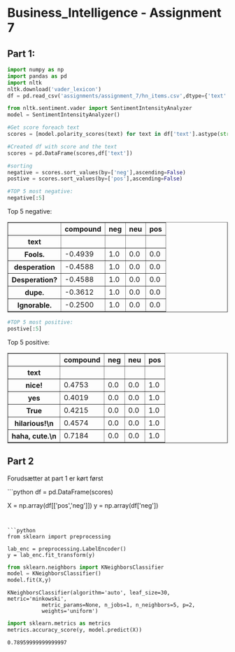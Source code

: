 # Business_Intelligence - Assignment 7

## Part 1:


```python
import numpy as np
import pandas as pd
import nltk
nltk.download('vader_lexicon')
df = pd.read_csv('assignments/assignment_7/hn_items.csv',dtype={'text': str})

```

```python
from nltk.sentiment.vader import SentimentIntensityAnalyzer
model = SentimentIntensityAnalyzer()
```


```python
#Get score foreach text
scores = [model.polarity_scores(text) for text in df['text'].astype(str)]

#Created df with score and the text
scores = pd.DataFrame(scores,df['text'])

#sorting
negative = scores.sort_values(by=['neg'],ascending=False)
postive = scores.sort_values(by=['pos'],ascending=False)

```


```python
#TOP 5 most negative:
negative[:5]
```
<p>Top 5 negative:</p>

<table border="1" class="dataframe">
  <thead>
    <tr style="text-align: right;">
      <th></th>
      <th>compound</th>
      <th>neg</th>
      <th>neu</th>
      <th>pos</th>
    </tr>
    <tr>
      <th>text</th>
      <th></th>
      <th></th>
      <th></th>
      <th></th>
    </tr>
  </thead>
  <tbody>
    <tr>
      <th>Fools.</th>
      <td>-0.4939</td>
      <td>1.0</td>
      <td>0.0</td>
      <td>0.0</td>
    </tr>
    <tr>
      <th>desperation</th>
      <td>-0.4588</td>
      <td>1.0</td>
      <td>0.0</td>
      <td>0.0</td>
    </tr>
    <tr>
      <th>Desperation?</th>
      <td>-0.4588</td>
      <td>1.0</td>
      <td>0.0</td>
      <td>0.0</td>
    </tr>
    <tr>
      <th>dupe.</th>
      <td>-0.3612</td>
      <td>1.0</td>
      <td>0.0</td>
      <td>0.0</td>
    </tr>
    <tr>
      <th>Ignorable.</th>
      <td>-0.2500</td>
      <td>1.0</td>
      <td>0.0</td>
      <td>0.0</td>
    </tr>
  </tbody>
</table>




```python
#TOP 5 most positive:
postive[:5]
```
<p>Top 5 positive:</p>

<table border="1" class="dataframe">
  <thead>
    <tr style="text-align: right;">
      <th></th>
      <th>compound</th>
      <th>neg</th>
      <th>neu</th>
      <th>pos</th>
    </tr>
    <tr>
      <th>text</th>
      <th></th>
      <th></th>
      <th></th>
      <th></th>
    </tr>
  </thead>
  <tbody>
    <tr>
      <th>nice!</th>
      <td>0.4753</td>
      <td>0.0</td>
      <td>0.0</td>
      <td>1.0</td>
    </tr>
    <tr>
      <th>yes</th>
      <td>0.4019</td>
      <td>0.0</td>
      <td>0.0</td>
      <td>1.0</td>
    </tr>
    <tr>
      <th>True</th>
      <td>0.4215</td>
      <td>0.0</td>
      <td>0.0</td>
      <td>1.0</td>
    </tr>
    <tr>
      <th>hilarious!\n</th>
      <td>0.4574</td>
      <td>0.0</td>
      <td>0.0</td>
      <td>1.0</td>
    </tr>
    <tr>
      <th>haha, cute.\n</th>
      <td>0.7184</td>
      <td>0.0</td>
      <td>0.0</td>
      <td>1.0</td>
    </tr>
  </tbody>
</table>

## Part 2
<p>Forudsætter at part 1 er kørt først</p>
```python
df = pd.DataFrame(scores)

X = np.array(df[['pos','neg']])
y = np.array(df['neg'])
```


```python
from sklearn import preprocessing

lab_enc = preprocessing.LabelEncoder()
y = lab_enc.fit_transform(y)
```


```python
from sklearn.neighbors import KNeighborsClassifier
model = KNeighborsClassifier()
model.fit(X,y)
```




    KNeighborsClassifier(algorithm='auto', leaf_size=30, metric='minkowski',
               metric_params=None, n_jobs=1, n_neighbors=5, p=2,
               weights='uniform')




```python
import sklearn.metrics as metrics
metrics.accuracy_score(y, model.predict(X))
```




    0.78959999999999997

